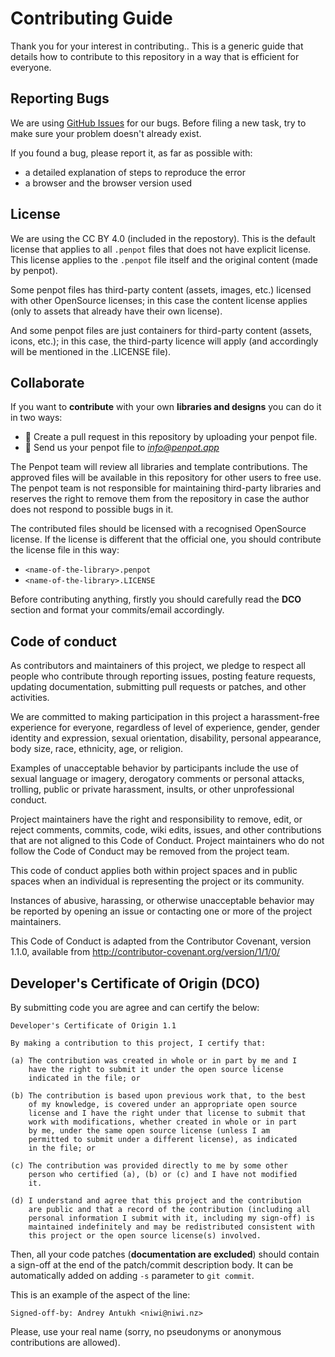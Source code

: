 # Contributing Guide #

Thank you for your interest in contributing.. This is a generic guide
that details how to contribute to this repository in a way that is
efficient for everyone.


## Reporting Bugs ##

We are using [GitHub
Issues](https://github.com/penpot/penpot-files/issues) for our
bugs. Before filing a new task, try to make sure your problem doesn't
already exist.

If you found a bug, please report it, as far as possible with:

- a detailed explanation of steps to reproduce the error
- a browser and the browser version used


## License ##

We are using the CC BY 4.0 (included in the repostory). This is the
default license that applies to all `.penpot` files that does not have
explicit license. This license applies to the `.penpot` file itself
and the original content (made by penpot).

Some penpot files has third-party content (assets, images, etc.)
licensed with other OpenSource licenses; in this case the content
license applies (only to assets that already have their own license).

And some penpot files are just containers for third-party content
(assets, icons, etc.); in this case, the third-party licence will
apply (and accordingly will be mentioned in the .LICENSE file).


## Collaborate ##

If you want to **contribute** with your own **libraries and designs**
you can do it in two ways:

- 🤟 Create a pull request in this repository by uploading your penpot file.
- 📧 Send us your penpot file to *info@penpot.app*

The Penpot team will review all libraries and template
contributions. The approved files will be available in this repository
for other users to free use. The penpot team is not responsible for
maintaining third-party libraries and reserves the right to remove
them from the repository in case the author does not respond to
possible bugs in it.

The contributed files should be licensed with a recognised OpenSource
license. If the license is different that the official one, you should
contribute the license file in this way:

- `<name-of-the-library>.penpot`
- `<name-of-the-library>.LICENSE`

Before contributing anything, firstly you should carefully read the
**DCO** section and format your commits/email accordingly.


## Code of conduct ##

As contributors and maintainers of this project, we pledge to respect
all people who contribute through reporting issues, posting feature
requests, updating documentation, submitting pull requests or patches,
and other activities.

We are committed to making participation in this project a
harassment-free experience for everyone, regardless of level of
experience, gender, gender identity and expression, sexual
orientation, disability, personal appearance, body size, race,
ethnicity, age, or religion.

Examples of unacceptable behavior by participants include the use of
sexual language or imagery, derogatory comments or personal attacks,
trolling, public or private harassment, insults, or other
unprofessional conduct.

Project maintainers have the right and responsibility to remove, edit,
or reject comments, commits, code, wiki edits, issues, and other
contributions that are not aligned to this Code of Conduct. Project
maintainers who do not follow the Code of Conduct may be removed from
the project team.

This code of conduct applies both within project spaces and in public
spaces when an individual is representing the project or its
community.

Instances of abusive, harassing, or otherwise unacceptable behavior
may be reported by opening an issue or contacting one or more of the
project maintainers.

This Code of Conduct is adapted from the Contributor Covenant, version
1.1.0, available from http://contributor-covenant.org/version/1/1/0/

## Developer's Certificate of Origin (DCO) ##

By submitting code you are agree and can certify the below:

    Developer's Certificate of Origin 1.1

    By making a contribution to this project, I certify that:

    (a) The contribution was created in whole or in part by me and I
        have the right to submit it under the open source license
        indicated in the file; or

    (b) The contribution is based upon previous work that, to the best
        of my knowledge, is covered under an appropriate open source
        license and I have the right under that license to submit that
        work with modifications, whether created in whole or in part
        by me, under the same open source license (unless I am
        permitted to submit under a different license), as indicated
        in the file; or

    (c) The contribution was provided directly to me by some other
        person who certified (a), (b) or (c) and I have not modified
        it.

    (d) I understand and agree that this project and the contribution
        are public and that a record of the contribution (including all
        personal information I submit with it, including my sign-off) is
        maintained indefinitely and may be redistributed consistent with
        this project or the open source license(s) involved.

Then, all your code patches (**documentation are excluded**) should
contain a sign-off at the end of the patch/commit description body. It
can be automatically added on adding `-s` parameter to `git commit`.

This is an example of the aspect of the line:

	Signed-off-by: Andrey Antukh <niwi@niwi.nz>

Please, use your real name (sorry, no pseudonyms or anonymous
contributions are allowed).
